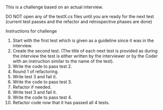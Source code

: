 This is a challenge based on an actual interview.

DO NOT open any of the testX.cs files until you are ready for the next test (current test passes and the refactor and retrospective phases are done)

Instructions for challenge

1. Start with the first test which is given as a guideline since it was in the interview.
2. Create the second test. 
(The title of each next test is provided as during the interview the test is either written by the interviewer or by the Coder with an instruction similar to the name of the test).
3. Write the code to pass test 2.
4. Round 1 of refactoring.
5. Write test 3 and fail it.
6. Write the code to pass test 3.
7. Refactor if needed.
8. Write test 3 and fail it.
9. Write the code to pass test 4.
10. Refactor code now that it has passed all 4 tests.